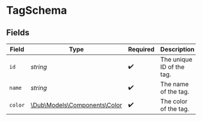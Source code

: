 # TagSchema


## Fields

| Field                                                            | Type                                                             | Required                                                         | Description                                                      |
| ---------------------------------------------------------------- | ---------------------------------------------------------------- | ---------------------------------------------------------------- | ---------------------------------------------------------------- |
| `id`                                                             | *string*                                                         | :heavy_check_mark:                                               | The unique ID of the tag.                                        |
| `name`                                                           | *string*                                                         | :heavy_check_mark:                                               | The name of the tag.                                             |
| `color`                                                          | [\Dub\Models\Components\Color](../../Models/Components/Color.md) | :heavy_check_mark:                                               | The color of the tag.                                            |